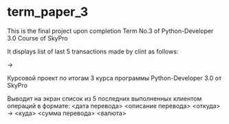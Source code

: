 # term_paper_3
This is the final project upon completion Term No.3 of Python-Developer 3.0 Course of SkyPro

It displays list of last 5 transactions made by clint as follows:

<date> <descriptions>
<from> -> <to>
<ammount> <currency>


Курсовой проект по итогам 3 курса программы Python-Developer 3.0 от SkyPro

Выводит на экран список из 5 последних выполненных клиентом операций в формате:
<дата перевода> <описание перевода>
<откуда> -> <куда>
<сумма перевода> <валюта>
